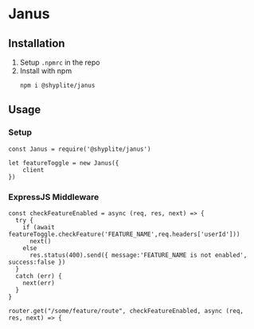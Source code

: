 # Janus

## Installation

1. Setup `.npmrc` in the repo
1. Install with npm
	```
	npm i @shyplite/janus
	```

## Usage

### Setup 
```
const Janus = require('@shyplite/janus')

let featureToggle = new Janus({
    client
})
```

### ExpressJS Middleware
```
const checkFeatureEnabled = async (req, res, next) => { 
  try {
    if (await featureToggle.checkFeature('FEATURE_NAME',req.headers['userId'])) 
      next() 
    else 
      res.status(400).send({ message:'FEATURE_NAME is not enabled', success:false }) 
  }
  catch (err) {
    next(err)
  }
}

router.get("/some/feature/route", checkFeatureEnabled, async (req, res, next) => {
```